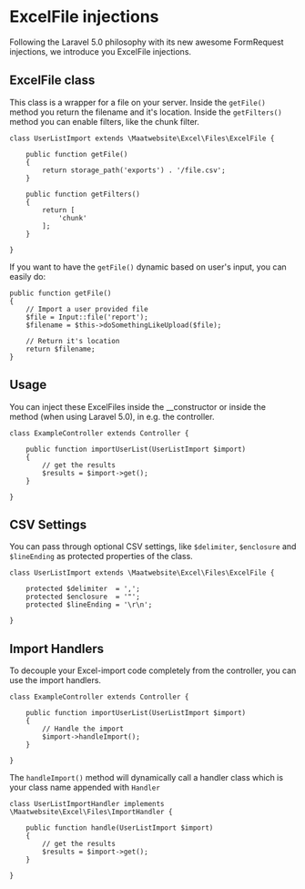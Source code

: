 # ExcelFile injections

Following the Laravel 5.0 philosophy with its new awesome FormRequest injections, we introduce you ExcelFile injections.

## ExcelFile class

This class is a wrapper for a file on your server. Inside the `getFile()` method you return the filename and it's location. Inside the `getFilters()` method you can enable filters, like the chunk filter.

    class UserListImport extends \Maatwebsite\Excel\Files\ExcelFile {

        public function getFile()
        {
            return storage_path('exports') . '/file.csv';
        }

        public function getFilters()
        {
            return [
                'chunk'
            ];
        }

    }

If you want to have the `getFile()` dynamic based on user's input, you can easily do:

    public function getFile()
    {
        // Import a user provided file
        $file = Input::file('report');
        $filename = $this->doSomethingLikeUpload($file);

        // Return it's location
        return $filename;
    }

## Usage

You can inject these ExcelFiles inside the __constructor or inside the method (when using Laravel 5.0), in e.g. the controller.

    class ExampleController extends Controller {

        public function importUserList(UserListImport $import)
        {
            // get the results
            $results = $import->get();
        }

    }

## CSV Settings

You can pass through optional CSV settings, like `$delimiter`, `$enclosure` and `$lineEnding` as protected properties of the class.

    class UserListImport extends \Maatwebsite\Excel\Files\ExcelFile {

        protected $delimiter  = ',';
        protected $enclosure  = '"';
        protected $lineEnding = '\r\n';

    }

## Import Handlers

To decouple your Excel-import code completely from the controller, you can use the import handlers.

    class ExampleController extends Controller {

        public function importUserList(UserListImport $import)
        {
            // Handle the import
            $import->handleImport();
        }

    }

The `handleImport()` method will dynamically call a handler class which is your class name appended with `Handler`

    class UserListImportHandler implements \Maatwebsite\Excel\Files\ImportHandler {

        public function handle(UserListImport $import)
        {
            // get the results
            $results = $import->get();
        }

    }
